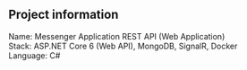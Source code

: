 Project information
-------------------

Name: Messenger Application REST API (Web Application)\
Stack: ASP.NET Core 6 (Web API), MongoDB, SignalR, Docker\
Language: C# 